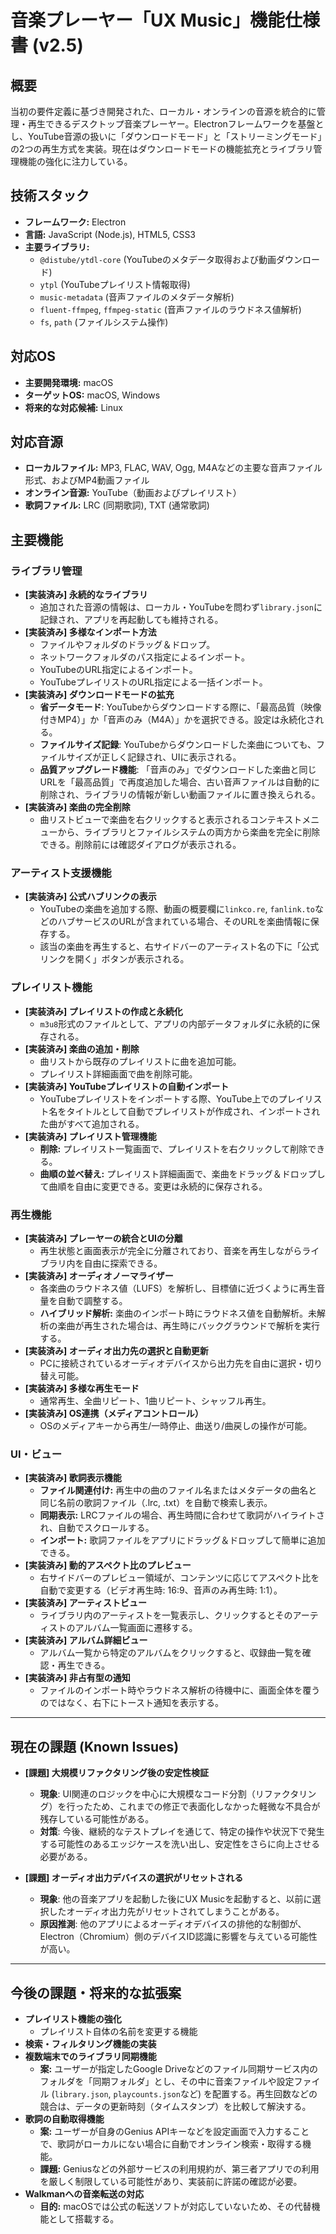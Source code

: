 # 音楽プレーヤー「UX Music」機能仕様書 (v2.5)

## 概要
当初の要件定義に基づき開発された、ローカル・オンラインの音源を統合的に管理・再生できるデスクトップ音楽プレーヤー。Electronフレームワークを基盤とし、YouTube音源の扱いに「ダウンロードモード」と「ストリーミングモード」の2つの再生方式を実装。現在はダウンロードモードの機能拡充とライブラリ管理機能の強化に注力している。

## 技術スタック
- **フレームワーク:** Electron
- **言語:** JavaScript (Node.js), HTML5, CSS3
- **主要ライブラリ:**
  - `@distube/ytdl-core` (YouTubeのメタデータ取得および動画ダウンロード)
  - `ytpl` (YouTubeプレイリスト情報取得)
  - `music-metadata` (音声ファイルのメタデータ解析)
  - `fluent-ffmpeg`, `ffmpeg-static` (音声ファイルのラウドネス値解析)
  - `fs`, `path` (ファイルシステム操作)

## 対応OS
- **主要開発環境:** macOS
- **ターゲットOS:** macOS, Windows
- **将来的な対応候補:** Linux

## 対応音源
- **ローカルファイル:** MP3, FLAC, WAV, Ogg, M4Aなどの主要な音声ファイル形式、およびMP4動画ファイル
- **オンライン音源:** YouTube（動画およびプレイリスト）
- **歌詞ファイル:** LRC (同期歌詞), TXT (通常歌詞)

## 主要機能

### ライブラリ管理
- **[実装済み] 永続的なライブラリ**
  - 追加された音源の情報は、ローカル・YouTubeを問わず`library.json`に記録され、アプリを再起動しても維持される。
- **[実装済み] 多様なインポート方法**
  - ファイルやフォルダのドラッグ＆ドロップ。
  - ネットワークフォルダのパス指定によるインポート。
  - YouTubeのURL指定によるインポート。
  - YouTubeプレイリストのURL指定による一括インポート。
- **[実装済み] ダウンロードモードの拡充**
  - **省データモード**: YouTubeからダウンロードする際に、「最高品質（映像付きMP4）」か「音声のみ（M4A）」かを選択できる。設定は永続化される。
  - **ファイルサイズ記録**: YouTubeからダウンロードした楽曲についても、ファイルサイズが正しく記録され、UIに表示される。
  - **品質アップグレード機能**: 「音声のみ」でダウンロードした楽曲と同じURLを「最高品質」で再度追加した場合、古い音声ファイルは自動的に削除され、ライブラリの情報が新しい動画ファイルに置き換えられる。
- **[実装済み] 楽曲の完全削除**
  - 曲リストビューで楽曲を右クリックすると表示されるコンテキストメニューから、ライブラリとファイルシステムの両方から楽曲を完全に削除できる。削除前には確認ダイアログが表示される。

### アーティスト支援機能
- **[実装済み] 公式ハブリンクの表示**
  - YouTubeの楽曲を追加する際、動画の概要欄に`linkco.re`, `fanlink.to`などのハブサービスのURLが含まれている場合、そのURLを楽曲情報に保存する。
  - 該当の楽曲を再生すると、右サイドバーのアーティスト名の下に「公式リンクを開く」ボタンが表示される。

### プレイリスト機能
- **[実装済み] プレイリストの作成と永続化**
  - `m3u8`形式のファイルとして、アプリの内部データフォルダに永続的に保存される。
- **[実装済み] 楽曲の追加・削除**
  - 曲リストから既存のプレイリストに曲を追加可能。
  - プレイリスト詳細画面で曲を削除可能。
- **[実装済み] YouTubeプレイリストの自動インポート**
  - YouTubeプレイリストをインポートする際、YouTube上でのプレイリスト名をタイトルとして自動でプレイリストが作成され、インポートされた曲がすべて追加される。
- **[実装済み] プレイリスト管理機能**
  - **削除:** プレイリスト一覧画面で、プレイリストを右クリックして削除できる。
  - **曲順の並べ替え:** プレイリスト詳細画面で、楽曲をドラッグ＆ドロップして曲順を自由に変更できる。変更は永続的に保存される。

### 再生機能
- **[実装済み] プレーヤーの統合とUIの分離**
  - 再生状態と画面表示が完全に分離されており、音楽を再生しながらライブラリ内を自由に探索できる。
- **[実装済み] オーディオノーマライザー**
  - 各楽曲のラウドネス値（LUFS）を解析し、目標値に近づくように再生音量を自動で調整する。
  - **ハイブリッド解析:** 楽曲のインポート時にラウドネス値を自動解析。未解析の楽曲が再生された場合は、再生時にバックグラウンドで解析を実行する。
- **[実装済み] オーディオ出力先の選択と自動更新**
  - PCに接続されているオーディオデバイスから出力先を自由に選択・切り替え可能。
- **[実装済み] 多様な再生モード**
  - 通常再生、全曲リピート、1曲リピート、シャッフル再生。
- **[実装済み] OS連携（メディアコントロール）**
  - OSのメディアキーから再生/一時停止、曲送り/曲戻しの操作が可能。

### UI・ビュー
- **[実装済み] 歌詞表示機能**
  - **ファイル関連付け:** 再生中の曲のファイル名またはメタデータの曲名と同じ名前の歌詞ファイル（.lrc, .txt）を自動で検索し表示。
  - **同期表示:** LRCファイルの場合、再生時間に合わせて歌詞がハイライトされ、自動でスクロールする。
  - **インポート:** 歌詞ファイルをアプリにドラッグ＆ドロップして簡単に追加できる。
- **[実装済み] 動的アスペクト比のプレビュー**
  - 右サイドバーのプレビュー領域が、コンテンツに応じてアスペクト比を自動で変更する（ビデオ再生時: 16:9、音声のみ再生時: 1:1）。
- **[実装済み] アーティストビュー**
  - ライブラリ内のアーティストを一覧表示し、クリックするとそのアーティストのアルバム一覧画面に遷移する。
- **[実装済み] アルバム詳細ビュー**
  - アルバム一覧から特定のアルバムをクリックすると、収録曲一覧を確認・再生できる。
- **[実装済み] 非占有型の通知**
  - ファイルのインポート時やラウドネス解析の待機中に、画面全体を覆うのではなく、右下にトースト通知を表示する。

---

## 現在の課題 (Known Issues)

- **[課題] 大規模リファクタリング後の安定性検証**
  - **現象**: UI関連のロジックを中心に大規模なコード分割（リファクタリング）を行ったため、これまでの修正で表面化しなかった軽微な不具合が残存している可能性がある。
  - **対策**: 今後、継続的なテストプレイを通じて、特定の操作や状況下で発生する可能性のあるエッジケースを洗い出し、安定性をさらに向上させる必要がある。

- **[課題] オーディオ出力デバイスの選択がリセットされる**
  - **現象**: 他の音楽アプリを起動した後にUX Musicを起動すると、以前に選択したオーディオ出力先がリセットされてしまうことがある。
  - **原因推測**: 他のアプリによるオーディオデバイスの排他的な制御が、Electron（Chromium）側のデバイスID認識に影響を与えている可能性が高い。

---

## 今後の課題・将来的な拡張案

- **プレイリスト機能の強化**
  - プレイリスト自体の名前を変更する機能
- **検索・フィルタリング機能の実装**
- **複数端末でのライブラリ同期機能**
  - **案:** ユーザーが指定したGoogle Driveなどのファイル同期サービス内のフォルダを「同期フォルダ」とし、その中に音楽ファイルや設定ファイル (`library.json`, `playcounts.json`など) を配置する。再生回数などの競合は、データの更新時刻（タイムスタンプ）を比較して解決する。
- **歌詞の自動取得機能**
  - **案:** ユーザーが自身のGenius APIキーなどを設定画面で入力することで、歌詞がローカルにない場合に自動でオンライン検索・取得する機能。
  - **課題:** Geniusなどの外部サービスの利用規約が、第三者アプリでの利用を厳しく制限している可能性があり、実装前に許諾の確認が必要。
- **Walkmanへの音楽転送の対応**
  - **目的:** macOSでは公式の転送ソフトが対応していないため、その代替機能として搭載する。